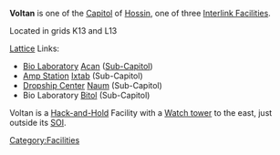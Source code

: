 **Voltan** is one of the [Capitol](Capitol.md "wikilink") of
[Hossin](Hossin.md "wikilink"), one of three [Interlink
Facilities](Interlink_Facility.md "wikilink").

Located in grids K13 and L13

[Lattice](Lattice.md "wikilink") Links:

- [Bio Laboratory](Bio_Laboratory.md "wikilink") [Acan](Acan.md "wikilink")
  ([Sub-Capitol](Sub.$1.md "wikilink"))
- [Amp Station](Amp_Station.md "wikilink") [Ixtab](Ixtab.md "wikilink")
  (Sub-Capitol)
- [Dropship Center](Dropship_Center.md "wikilink")
  [Naum](Naum.md "wikilink") (Sub-Capitol)
- Bio Laboratory [Bitol](Bitol.md "wikilink") (Sub-Capitol)

Voltan is a [Hack-and-Hold](Hack-and-Hold.md "wikilink") Facility with a
[Watch tower](Watch_tower.md "wikilink") to the east, just outside its
[SOI](SOI.md "wikilink").

[Category:Facilities](Category:Facilities.md "wikilink")
